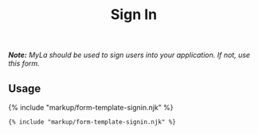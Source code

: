 ﻿---
title: Sign In
summary: The Sign In block allows the user to sign into an application.
tags: form-templates
layout: guide
eleventyNavigation:
  key: Sign In
  parent: Form Templates
  order: 8
  excerpt: The Sign In block allows the user to sign into an application.
  img: /img/illustrations/illus-sign-in.svg
---

_**Note:** MyLa should be used to sign users into your application. If not, use this form._

## Usage

{% include "markup/form-template-signin.njk" %}

``` html
{% include "markup/form-template-signin.njk" %}
```

